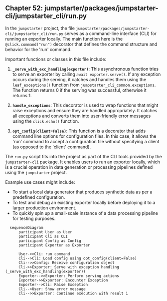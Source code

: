 ## Chapter 52: jumpstarter/packages/jumpstarter-cli/jumpstarter_cli/run.py

 In the `jumpstarter` project, the file `jumpstarter/packages/jumpstarter-cli/jumpstarter_cli/run.py` serves as a command-line interface (CLI) for running an exporter locally. The main function here is the `@click.command("run")` decorator that defines the command structure and behavior for the 'run' command.

   Important functions or classes in this file include:

   1. **`_serve_with_exc_handling(exporter)`**: This asynchronous function tries to serve an exporter by calling `await exporter.serve()`. If any exception occurs during the serving, it catches and handles them using the `leaf_exceptions()` function from `jumpstarter_cli_common.exceptions`. The function returns 0 if the serving was successful, otherwise it returns 1.

   2. **`handle_exceptions`**: This decorator is used to wrap functions that might raise exceptions and ensure they are handled appropriately. It catches all exceptions and converts them into user-friendly error messages using the `click.echo()` function.

   3. **`opt_config(client=False)`**: This function is a decorator that adds command line options for configuration files. In this case, it allows the 'run' command to accept a configuration file without specifying a client (as opposed to the 'client' command).

   The `run.py` script fits into the project as part of the CLI tools provided by the `jumpstarter-cli` package. It enables users to run an exporter locally, which is a crucial operation in data generation or processing pipelines defined using the `jumpstarter` project.

   Example use cases might include:
   - To start a local data generator that produces synthetic data as per a predefined configuration.
   - To test and debug an existing exporter locally before deploying it to a larger production environment.
   - To quickly spin up a small-scale instance of a data processing pipeline for testing purposes.

 ```mermaid
   sequenceDiagram
       participant User as User
       participant Cli as CLI
       participant Config as Config
       participant Exporter as Exporter

       User->>Cli: run command
       Cli-->Cli: Load config using opt_config(client=False)
       Cli-->>Config: Receive configuration object
       Cli->>Exporter: Serve with exception handling (_serve_with_exc_handling(exporter))
       Exporter-->>Exporter: Perform serving actions
       Exporter->>Exporter: Encounter Exception
       Exporter-->Cli: Raise Exception
       Cli-->User: Show error message
       Cli-->>Exporter: Continue execution with result 1
   ```